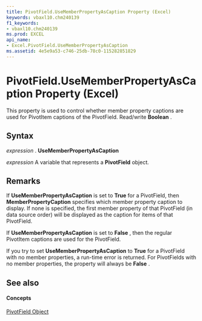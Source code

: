 ```yaml
---
title: PivotField.UseMemberPropertyAsCaption Property (Excel)
keywords: vbaxl10.chm240139
f1_keywords:
- vbaxl10.chm240139
ms.prod: EXCEL
api_name:
- Excel.PivotField.UseMemberPropertyAsCaption
ms.assetid: 4e5e9a53-c746-25db-78c0-115282851829
---
```



# PivotField.UseMemberPropertyAsCaption Property (Excel)

This property is used to control whether member property captions are used for PivotItem captions of the PivotField. Read/write  **Boolean** .


## Syntax

 _expression_ . **UseMemberPropertyAsCaption**

 _expression_ A variable that represents a **PivotField** object.


## Remarks

If  **UseMemberPropertyAsCaption** is set to **True** for a PivotField, then **MemberPropertyCaption** specifies which member property caption to display. If none is specified, the first member property of that PivotField (in data source order) will be displayed as the caption for items of that PivotField.

If  **UseMemberPropertyAsCaption** is set to **False** , then the regular PivotItem captions are used for the PivotField.

If you try to set  **UseMemberPropertyAsCaption** to **True** for a PivotField with no member properties, a run-time error is returned. For PivotFields with no member properties, the property will always be **False** .


## See also


#### Concepts


[PivotField Object](pivotfield-object-excel.md)

